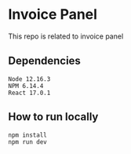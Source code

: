 # Invoice Panel
This repo is related to invoice panel

## Dependencies

```
Node 12.16.3
NPM 6.14.4
React 17.0.1
```

## How to run locally

```
npm install
npm run dev
```